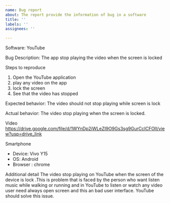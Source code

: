 ```yaml
---
name: Bug report
about: The report provide the information of bug in a software
title: ''
labels: ''
assignees: ''

---
```


Software: YouTube

Bug Description: The app stop playing the video when the screen is locked

Steps to reproduce 
1. Open the YouTube application
2. play any video on the app
3. lock the screen 
4. See that the video has stopped

Expected behavior: The video should not stop playing while screen is lock

Actual behavior: The video stop playing when the screen is locked.

Video
https://drive.google.com/file/d/1WYnDp2iWLeZI9O9Gs3sg9GurCcICFOlI/view?usp=drive_link

Smartphone 
 - Device: Vivo Y15
 - OS: Android
 - Browser : chrome
 
Additional detail
The video stop playing on YouTube when  the screen of the device is lock .This is problem that is faced by the person who want listen music while walking or running and in YouTube to listen or watch any video user need always open screen and this an bad user interface. YouTube should solve this issue.
